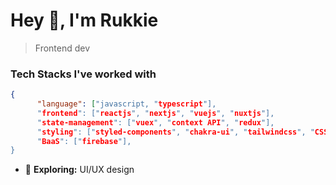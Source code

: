 # Hey 👋, I'm Rukkie
>Frontend dev



### Tech Stacks I've worked with

```json
{
      "language": ["javascript, "typescript"],
      "frontend": ["reactjs", "nextjs", "vuejs", "nuxtjs"],
      "state-management": ["vuex", "context API", "redux"],
      "styling": ["styled-components", "chakra-ui", "tailwindcss", "CSS3", "MUI"],
      "BaaS": ["firebase"],
}
```

- 🤔 <b>Exploring:</b> UI/UX design
